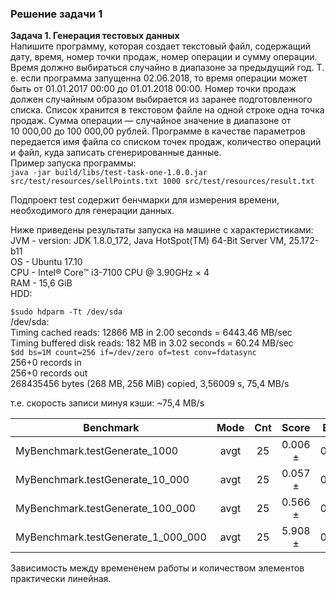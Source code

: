 ### Решение задачи 1
<b>Задача 1. Генерация тестовых данных</b> \
Напишите программу, которая создает текстовый файл, содержащий дату, время, номер точки продаж, номер операции и сумму операции.
Время должно выбираться случайно в диапазоне за предыдущий год. Т. е. если программа запущенна 02.06.2018, то время операции может быть от 01.01.2017 00:00 до 01.01.2018 00:00.
Номер точки продаж должен случайным образом выбирается из заранее подготовленного списка.
Список хранится в текстовом файле на одной строке одна точка продаж.
Сумма операции — случайное значение в диапазоне от 10 000,00 до 100 000,00 рублей.
Программе в качестве параметров передается имя файла со списком точек продаж, количество операций и файл, куда записать сгенерированные данные. \
Пример запуска программы: \
```java -jar build/libs/test-task-one-1.0.0.jar src/test/resources/sellPoints.txt 1000 src/test/resources/result.txt```

Подпроект test содержит бенчмарки для измерения времени, необходимого для генерации данных.

Ниже приведены результаты запуска на машине с характеристиками: \
JVM - version: JDK 1.8.0_172, Java HotSpot(TM) 64-Bit Server VM, 25.172-b11 \
OS  - Ubuntu 17.10 \
CPU - Intel® Core™ i3-7100 CPU @ 3.90GHz × 4 \
RAM - 15,6 GiB \
HDD: 

```$sudo hdparm -Tt /dev/sda  ``` \
/dev/sda: \
 Timing cached reads:   12866 MB in  2.00 seconds = 6443.46 MB/sec \
 Timing buffered disk reads: 182 MB in  3.02 seconds =  60.24 MB/sec \
```$dd bs=1M count=256 if=/dev/zero of=test conv=fdatasync ``` \
256+0 records in \
256+0 records out \
268435456 bytes (268 MB, 256 MiB) copied, 3,56009 s, 75,4 MB/s

т.е. скорость записи минуя кэши: ~75,4 MB/s

| Benchmark                          | Mode | Cnt | Score  | Error | Units |
| ---------------------------------- |:----:|:---:|:------:|:-----:| -----:|
| MyBenchmark.testGenerate_1000      | avgt |  25 | 0.006 ±|  0.001|  s/op |
| MyBenchmark.testGenerate_10_000    | avgt |  25 | 0.057 ±|  0.005|  s/op |
| MyBenchmark.testGenerate_100_000   | avgt |  25 | 0.566 ±|  0.037|  s/op |
| MyBenchmark.testGenerate_1_000_000 | avgt |  25 | 5.908 ±|  0.452|  s/op |

Зависимость между времененем работы и количеством элементов практически линейная.